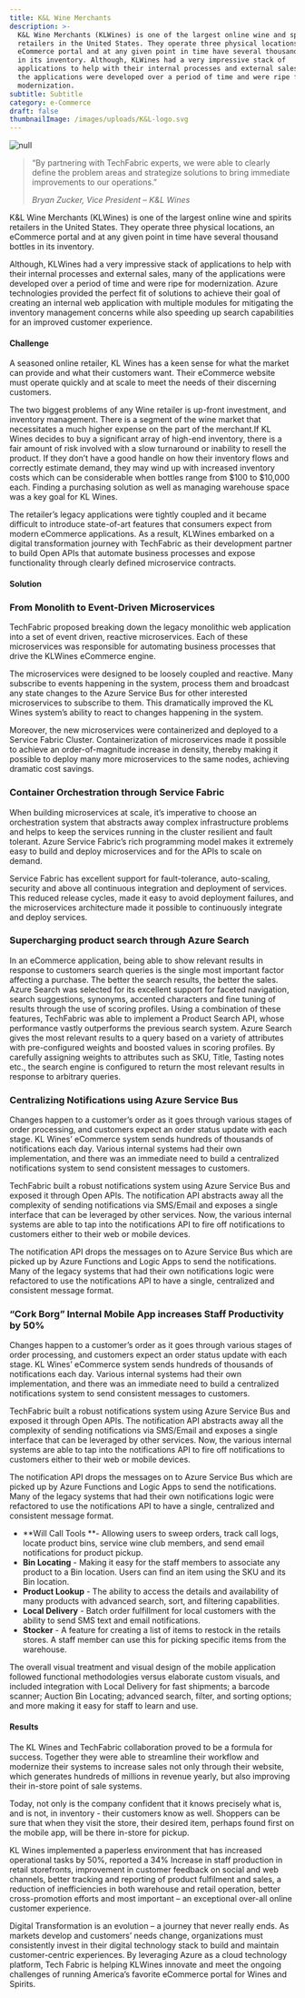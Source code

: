 ```yaml
---
title: K&L Wine Merchants
description: >-
  K&L Wine Merchants (KLWines) is one of the largest online wine and spirits
  retailers in the United States. They operate three physical locations, an
  eCommerce portal and at any given point in time have several thousand bottles
  in its inventory. Although, KLWines had a very impressive stack of
  applications to help with their internal processes and external sales, many of
  the applications were developed over a period of time and were ripe for
  modernization.
subtitle: Subtitle
category: e-Commerce
draft: false
thumbnailImage: /images/uploads/K&L-logo.svg
---
```

![null](/images/uploads/iPhoneX_Angled_CorkBorg@2x@2x.png)

> “By partnering with TechFabric experts, we were able to clearly define the problem areas and strategize solutions to bring immediate improvements to our operations.”
>
> _Bryan Zucker, Vice President – K&L Wines_

K&L Wine Merchants (KLWines) is one of the largest online wine and spirits retailers in the United States. 
They operate three physical locations, an eCommerce portal and at any given point in time have several thousand bottles in its inventory. 

Although, KLWines had a very impressive stack of applications to help with their internal processes and external sales, many of 
the applications were developed over a period of time and were ripe for modernization. Azure technologies provided the perfect fit
of solutions to achieve their goal of creating an internal web application with multiple modules for mitigating the inventory 
management concerns while also speeding up search capabilities for an improved customer experience.

#### Challenge

A seasoned online retailer, KL Wines has a keen sense for what the market can provide and what their customers want. Their 
eCommerce website must operate quickly and at scale to meet the needs of their discerning customers. 

The two biggest problems of any Wine retailer is up-front investment, and inventory management. There is a segment of the wine 
market that necessitates a much higher expense on the part of the merchant.If KL Wines decides to buy a significant array of 
high-end inventory, there is a fair amount of risk involved with a slow turnaround or inability to resell the product. If they don’t have 
a good handle on how their inventory flows and correctly estimate demand, they may wind up with increased inventory costs 
which can be considerable when bottles range from $100 to $10,000 each. Finding a purchasing solution as well as managing 
warehouse space was a key goal for KL Wines. 

The retailer’s legacy applications were tightly coupled and it became difficult to introduce state-of-art features that consumers
expect from modern eCommerce applications. As a result, KLWines embarked on a digital transformation journey with TechFabric 
as their development partner to build Open APIs that automate business processes and expose functionality through clearly 
defined microservice contracts.

#### Solution

### From Monolith to Event-Driven Microservices

TechFabric proposed breaking down the legacy monolithic web application into a set of event driven, reactive microservices. Each of these microservices was responsible for automating business processes that drive the KLWines eCommerce engine. 

The microservices were designed to be loosely coupled and reactive. Many subscribe to events happening in the system, process them and broadcast any state changes to the Azure Service Bus for other interested microservices to subscribe to them. This dramatically improved the KL Wines system’s ability to react to changes happening in the system. 

Moreover, the new microservices were containerized and deployed to a Service Fabric Cluster. Containerization of microservices made it possible to achieve an order-of-magnitude increase in density, thereby making it possible to deploy many more microservices to the same nodes, achieving dramatic cost savings.

### Container Orchestration through Service Fabric

When building microservices at scale, it’s imperative to choose an orchestration system that abstracts away complex infrastructure problems and helps to keep the services running in the cluster resilient and fault tolerant. Azure Service Fabric’s rich programming model makes it extremely easy to build and deploy microservices and for the APIs to scale on demand.

Service Fabric has excellent support for fault-tolerance, auto-scaling, security and above all continuous integration and deployment of services. This reduced release cycles, made it easy to avoid deployment failures, and the microservices architecture made it possible to continuously integrate and deploy services.

### Supercharging product search through Azure Search

In an eCommerce application, being able to show relevant results in response to customers search queries is the single most important factor affecting a purchase. The better the search results, the better the sales. Azure Search was selected for its excellent support for faceted navigation, search suggestions, synonyms, accented characters and fine tuning of results through the use of scoring profiles. Using a combination of these features, TechFabric was able to implement a Product Search API, whose performance vastly outperforms the previous search system. Azure Search gives the most relevant results to a query based on a variety of attributes with pre-configured weights and boosted values in scoring profiles. By carefully assigning weights to attributes such as SKU, Title, Tasting notes etc., the search engine is configured to return the most relevant results in response to arbitrary queries.

### Centralizing Notifications using Azure Service Bus

Changes happen to a customer’s order as it goes through various stages of order processing, and customers expect an order status update with each stage. KL Wines’ eCommerce system sends hundreds of thousands of notifications each day. Various internal systems had their own implementation, and there was an immediate need to build a centralized notifications system to send consistent messages to customers. 

TechFabric built a robust notifications system using Azure Service Bus and exposed it through Open APIs. The notification API abstracts away all the complexity of sending notifications via SMS/Email and exposes a single interface that can be leveraged by other services. Now, the various internal systems are able to tap into the notifications API to fire off notifications to customers either to their web or mobile devices. 

The notification API drops the messages on to Azure Service Bus which are picked up by Azure Functions and Logic Apps to send the notifications. Many of the legacy systems that had their own notifications logic were refactored to use the notifications API to have a single, centralized and consistent message format.

### “Cork Borg” Internal Mobile App increases Staff Productivity by 50%

Changes happen to a customer’s order as it goes through various stages of order processing, and customers expect an order status update with each stage. KL Wines’ eCommerce system sends hundreds of thousands of notifications each day. Various internal systems had their own implementation, and there was an immediate need to build a centralized notifications system to send consistent messages to customers. 

TechFabric built a robust notifications system using Azure Service Bus and exposed it through Open APIs. The notification API abstracts away all the complexity of sending notifications via SMS/Email and exposes a single interface that can be leveraged by other services. Now, the various internal systems are able to tap into the notifications API to fire off notifications to customers either to their web or mobile devices. 

The notification API drops the messages on to Azure Service Bus which are picked up by Azure Functions and Logic Apps to send the notifications. Many of the legacy systems that had their own notifications logic were refactored to use the notifications API to have a single, centralized and consistent message format.

* **Will Call Tools **- Allowing users to sweep orders, track call logs, locate product bins, service wine club members, and send email notifications for product pickup.
* **Bin Locating** - Making it easy for the staff members to associate any product to a Bin location. Users can find an item using the SKU and its Bin location.
* **Product Lookup** - The ability to access the details and availability of many products with advanced search, sort, and filtering capabilities.
* **Local Delivery** - Batch order fulfillment for local customers with the ability to send SMS text and email notifications.
* **Stocker** - A feature for creating a list of items to restock in the retails stores. A staff member can use this for picking specific items from the warehouse.

The overall visual treatment and visual design of the mobile application followed functional methodologies versus elaborate custom visuals, and included integration with Local Delivery for fast shipments; a barcode scanner; Auction Bin Locating; advanced search, filter, and sorting options; and more making it easy for staff to learn and use.

#### Results

The KL Wines and TechFabric collaboration proved to be a formula for success. Together they were able to streamline their workflow and modernize their systems to increase sales not only through their website, which generates hundreds of millions in revenue yearly, but also improving their in-store point of sale systems. 

Today, not only is the company confident that it knows precisely what is, and is not, in inventory - their customers know as well. Shoppers can be sure that when they visit the store, their desired item, perhaps found first on the mobile app, will be there in-store for pickup. 

KL Wines implemented a paperless environment that has increased operational tasks by 50%, reported a 34% Increase in staff production in retail storefronts, improvement in customer feedback on social and web channels, better tracking and reporting of product fulfilment and sales, a reduction of inefficiencies in both warehouse and retail operation, better cross-promotion efforts and most important – an exceptional over-all online customer experience. 

Digital Transformation is an evolution – a journey that never really ends. As markets develop and customers’ needs change, organizations must consistently invest in their digital technology stack to build and maintain customer-centric experiences. By leveraging Azure as a cloud technology platform, Tech Fabric is helping KLWines innovate and meet the ongoing challenges of running America’s favorite eCommerce portal for Wines and Spirits.
